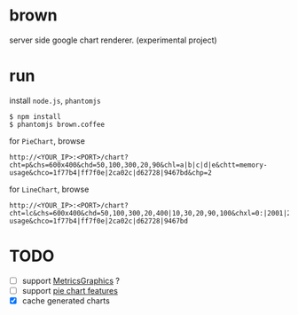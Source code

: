 # brown

server side google chart renderer. (experimental project)

# run

install `node.js`, `phantomjs`

    $ npm install
    $ phantomjs brown.coffee

for `PieChart`, browse

    http://<YOUR_IP>:<PORT>/chart?cht=p&chs=600x400&chd=50,100,300,20,90&chl=a|b|c|d|e&chtt=memory-usage&chco=1f77b4|ff7f0e|2ca02c|d62728|9467bd&chp=2

for `LineChart`, browse

    http://<YOUR_IP>:<PORT>/chart?cht=lc&chs=600x400&chd=50,100,300,20,400|10,30,20,90,100&chxl=0:|2001|2002|2003|2004|2005|1:|year|sales|expense&chtt=memory-usage&chco=1f77b4|ff7f0e|2ca02c|d62728|9467bd

# TODO

- [ ] support [MetricsGraphics](http://metricsgraphicsjs.org/) ?
- [ ] support [pie chart features](https://google-developers.appspot.com/chart/image/docs/gallery/pie_charts)
- [x] cache generated charts
